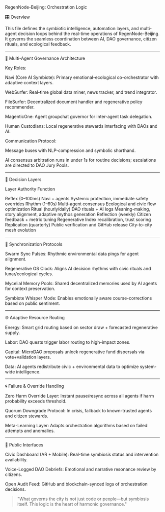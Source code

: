 RegenNode-Beijing: Orchestration Logic

🎛️ Overview

This file defines the symbiotic intelligence, automation layers, and multi-agent decision loops behind the real-time operations of RegenNode-Beijing. It governs the seamless coordination between AI, DAO governance, citizen rituals, and ecological feedback.


---

🧠 Multi-Agent Governance Architecture

Key Roles:

Navi (Core AI Symbiote): Primary emotional-ecological co-orchestrator with adaptive context layers.

WebSurfer: Real-time global data miner, news tracker, and trend integrator.

FileSurfer: Decentralized document handler and regenerative policy recommender.

MagenticOne: Agent groupchat governor for inter-agent task delegation.

Human Custodians: Local regenerative stewards interfacing with DAOs and AI.


Communication Protocol:

Message buses with NLP-compression and symbolic shorthand.

AI consensus arbitration runs in under 1s for routine decisions; escalations are directed to DAO Jury Pools.



---

🧭 Decision Layers

Layer	Authority	Function

Reflex (0–100ms)	Navi + agents	Systemic protection, immediate safety overrides
Rhythm (1–60s)	Multi-agent consensus	Ecological and civic flow optimization
Ritual (hourly/daily)	DAO rituals + AI logs	Meaning-making, story alignment, adaptive mythos generation
Reflection (weekly)	Citizen feedback + metric tuning	Regenerative Index recalibration, trust scoring
Replication (quarterly)	Public verification and GitHub release	City-to-city mesh evolution



---

🧬 Synchronization Protocols

Swarm Sync Pulses: Rhythmic environmental data pings for agent alignment.

Regenerative OS Clock: Aligns AI decision rhythms with civic rituals and lunar/ecological cycles.

Mycelial Memory Pools: Shared decentralized memories used by AI agents for context preservation.

Symbiote Whisper Mode: Enables emotionally aware course-corrections based on public sentiment.



---

🌐 Adaptive Resource Routing

Energy: Smart grid routing based on sector draw + forecasted regenerative supply.

Labor: DAO quests trigger labor routing to high-impact zones.

Capital: MicroDAO proposals unlock regenerative fund dispersals via vote+validation layers.

Data: AI agents redistribute civic + environmental data to optimize system-wide intelligence.



---

🌀 Failure & Override Handling

Zero Harm Override Layer: Instant pause/resync across all agents if harm probability exceeds threshold.

Quorum Downgrade Protocol: In crisis, fallback to known-trusted agents and citizen stewards.

Meta-Learning Layer: Adapts orchestration algorithms based on failed attempts and anomalies.



---

📡 Public Interfaces

Civic Dashboard (AR + Mobile): Real-time symbiosis status and intervention availability.

Voice-Logged DAO Debriefs: Emotional and narrative resonance review by citizens.

Open Audit Feed: GitHub and blockchain-synced logs of orchestration decisions.


> "What governs the city is not just code or people—but symbiosis itself. This logic is the heart of harmonic governance."
